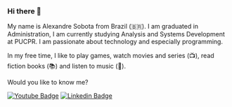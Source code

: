 ### Hi there 👋

My name is Alexandre Sobota from Brazil (🇧🇷). I am graduated in Administration, I am currently studying Analysis and Systems Development at PUCPR.
I am passionate about technology and especially programming.

In my free time, I like to play games, watch movies and series (📺), read fiction books (📚) and listen to music (🎵).

Would you like to know me?

[![Youtube Badge](https://img.shields.io/badge/-Youtube-FF0000?style=flat-square&labelColor=FF0000&logo=youtube&logoColor=white&link=https://https://www.youtube.com/user/Sobota98s)](https://www.youtube.com/user/Sobota98s)
[![Linkedin Badge](https://img.shields.io/badge/-LinkedIn-blue?style=flat-square&logo=Linkedin&logoColor=white&link=https://https://www.linkedin.com/in/alexandre-sobota-95839ba2)](https://www.linkedin.com/in/alexandre-sobota-95839ba2)

<!--
**Xande098/Xande098** is a ✨ _special_ ✨ repository because its `README.md` (this file) appears on your GitHub profile.

Here are some ideas to get you started:

- 🔭 I’m currently working on ...
- 🌱 I’m currently learning ...
- 👯 I’m looking to collaborate on ...
- 🤔 I’m looking for help with ...
- 💬 Ask me about ...
- 📫 How to reach me: ...
- 😄 Pronouns: ...
- ⚡ Fun fact: ...
-->
